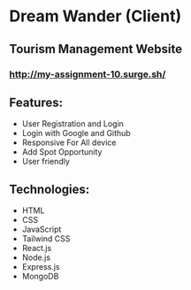 # Dream Wander (Client)
## Tourism Management Website
### http://my-assignment-10.surge.sh/

## Features:
- User Registration and Login
- Login with Google and Github
- Responsive For All device
- Add Spot Opportunity
- User friendly 

## Technologies:
- HTML 
- CSS
- JavaScript 
- Tailwind CSS 
- React.js
- Node.js
- Express.js
- MongoDB

